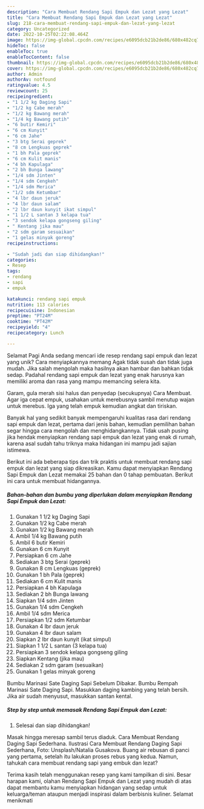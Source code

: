 ```yaml
---
description: "Cara Membuat Rendang Sapi Empuk dan Lezat yang Lezat"
title: "Cara Membuat Rendang Sapi Empuk dan Lezat yang Lezat"
slug: 218-cara-membuat-rendang-sapi-empuk-dan-lezat-yang-lezat
category: Uncategorized
date: 2022-10-25T02:22:08.464Z
image: https://img-global.cpcdn.com/recipes/e6095dcb21b2de86/680x482cq70/rendang-sapi-empuk-dan-lezat-foto-resep-utama.jpg
hideToc: false
enableToc: true
enableTocContent: false
thumbnail: https://img-global.cpcdn.com/recipes/e6095dcb21b2de86/680x482cq70/rendang-sapi-empuk-dan-lezat-foto-resep-utama.jpg
cover: https://img-global.cpcdn.com/recipes/e6095dcb21b2de86/680x482cq70/rendang-sapi-empuk-dan-lezat-foto-resep-utama.jpg
author: Admin
authorAv: notfound
ratingvalue: 4.5
reviewcount: 25
recipeingredient:
- "1 1/2 kg Daging Sapi"
- "1/2 kg Cabe merah"
- "1/2 kg Bawang merah"
- "1/4 kg Bawang putih"
- "6 butir Kemiri"
- "6 cm Kunyit"
- "6 cm Jahe"
- "3 btg Serai geprek"
- "8 cm Lengkuas geprek"
- "1 bh Pala geprek"
- "6 cm Kulit manis"
- "4 bh Kapulaga"
- "2 bh Bunga lawang"
- "1/4 sdm Jinten"
- "1/4 sdm Cengkeh"
- "1/4 sdm Merica"
- "1/2 sdm Ketumbar"
- "4 lbr daun jeruk"
- "4 lbr daun salam"
- "2 lbr daun kunyit ikat simpul"
- "1 1/2 L santan 3 kelapa tua"
- "3 sendok kelapa gongseng giling"
- " Kentang jika mau"
- "2 sdm garam sesuaikan"
- "1 gelas minyak goreng"
recipeinstructions:

- "Sudah jadi dan siap dihidangkan!"
categories:
- Resep
tags:
- rendang
- sapi
- empuk

katakunci: rendang sapi empuk 
nutrition: 113 calories
recipecuisine: Indonesian
preptime: "PT24M"
cooktime: "PT42M"
recipeyield: "4"
recipecategory: Lunch

---
```



Selamat Pagi Anda sedang mencari ide resep rendang sapi empuk dan lezat yang unik? Cara menyiapkannya memang Agak tidak susah dan tidak juga mudah. Jika salah mengolah maka hasilnya akan hambar dan bahkan tidak sedap. Padahal rendang sapi empuk dan lezat yang enak harusnya kan memiliki aroma dan rasa yang mampu memancing selera kita.


Garam, gula merah sisi halus dan penyedap (secukupnya) Cara Membuat. Agar iga cepat empuk, usahakan untuk merebusnya sambil menutup wajan untuk merebus. Iga yang telah empuk kemudian angkat dan tiriskan.

Banyak hal yang sedikit banyak mempengaruhi kualitas rasa dari rendang sapi empuk dan lezat, pertama dari jenis bahan, kemudian pemilihan bahan segar hingga cara mengolah dan menghidangkannya. Tidak usah pusing jika hendak menyiapkan rendang sapi empuk dan lezat yang enak di rumah, karena asal sudah tahu triknya maka hidangan ini mampu jadi sajian istimewa.


Berikut ini ada beberapa tips dan trik praktis untuk membuat rendang sapi empuk dan lezat yang siap dikreasikan. Kamu dapat menyiapkan Rendang Sapi Empuk dan Lezat memakai 25 bahan dan 0 tahap pembuatan. Berikut ini cara untuk membuat hidangannya.

<!--inarticleads1-->

##### Bahan-bahan dan bumbu yang diperlukan dalam menyiapkan Rendang Sapi Empuk dan Lezat:

1. Gunakan 1 1/2 kg Daging Sapi
1. Gunakan 1/2 kg Cabe merah
1. Gunakan 1/2 kg Bawang merah
1. Ambil 1/4 kg Bawang putih
1. Ambil 6 butir Kemiri
1. Gunakan 6 cm Kunyit
1. Persiapkan 6 cm Jahe
1. Sediakan 3 btg Serai (geprek)
1. Gunakan 8 cm Lengkuas (geprek)
1. Gunakan 1 bh Pala (geprek)
1. Sediakan 6 cm Kulit manis
1. Persiapkan 4 bh Kapulaga
1. Sediakan 2 bh Bunga lawang
1. Siapkan 1/4 sdm Jinten
1. Gunakan 1/4 sdm Cengkeh
1. Ambil 1/4 sdm Merica
1. Persiapkan 1/2 sdm Ketumbar
1. Gunakan 4 lbr daun jeruk
1. Gunakan 4 lbr daun salam
1. Siapkan 2 lbr daun kunyit (ikat simpul)
1. Siapkan 1 1/2 L santan (3 kelapa tua)
1. Persiapkan 3 sendok kelapa gongseng giling
1. Siapkan  Kentang (jika mau)
1. Sediakan 2 sdm garam (sesuaikan)
1. Gunakan 1 gelas minyak goreng


Bumbu Marinasi Sate Daging Sapi Sebelum Dibakar. Bumbu Rempah Marinasi Sate Daging Sapi. Masukkan daging kambing yang telah bersih. Jika air sudah menyusut, masukkan santan kental. 

<!--inarticleads2-->

##### Step by step untuk memasak Rendang Sapi Empuk dan Lezat:


1. Selesai dan siap dihidangkan!

Masak hingga meresap sambil terus diaduk. Cara Membuat Rendang Daging Sapi Sederhana. Ilustrasi Cara Membuat Rendang Daging Sapi Sederhana, Foto: Unsplash/Natalia Gusakova. Buang air rebusan di panci yang pertama, setelah itu lakukan proses rebus yang kedua. Namun, tahukah cara membuat rendang sapi yang embuk dan lezat? 

Terima kasih telah menggunakan resep yang kami tampilkan di sini. Besar harapan kami, olahan Rendang Sapi Empuk dan Lezat yang mudah di atas dapat membantu kamu menyiapkan hidangan yang sedap untuk keluarga/teman ataupun menjadi inspirasi dalam berbisnis kuliner. Selamat menikmati
